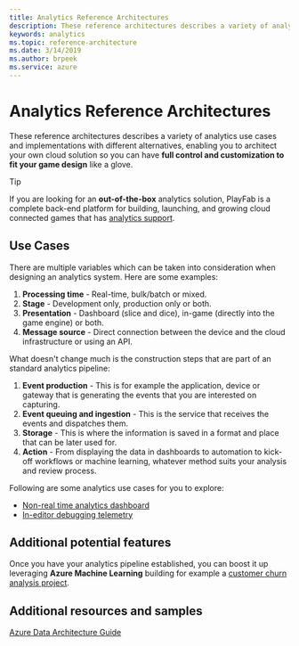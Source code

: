 ```yaml
---
title: Analytics Reference Architectures
description: These reference architectures describes a variety of analytics use cases and implementations with different alternatives, enabling you to architect your own cloud solution so you can have full control and customization to fit your game design like a glove.
keywords: analytics 
ms.topic: reference-architecture
ms.date: 3/14/2019
ms.author: brpeek
ms.service: azure
---
```


# Analytics Reference Architectures

These reference architectures describes a variety of analytics use cases and implementations with different alternatives, enabling you to architect your own cloud solution so you can have **full control and customization to fit your game design** like a glove.

> [!TIP]
> If you are looking for an **out-of-the-box** analytics solution, PlayFab is a complete back-end platform for building, launching, and growing cloud connected games that has [analytics support](https://docs.microsoft.com/gaming/playfab#pivot=documentation&panel=analytics).

## Use Cases

There are multiple variables which can be taken into consideration when designing an analytics system. Here are some examples:

1. **Processing time** - Real-time, bulk/batch or mixed.
2. **Stage** - Development only, production only or both.
3. **Presentation** - Dashboard (slice and dice), in-game (directly into the game engine) or both.
4. **Message source** - Direct connection between the device and the cloud infrastructure or using an API.

What doesn't change much is the construction steps that are part of an standard analytics pipeline:

1. **Event production** - This is for example the application, device or gateway that is generating the events that you are interested on capturing.
2. **Event queuing and ingestion** - This is the service that receives the events and dispatches them.
3. **Storage** - This is where the information is saved in a format and place that can be later used for.
4. **Action** - From displaying the data in dashboards to automation to kick-off workflows or machine learning, whatever method suits your analysis and review process.

Following are some analytics use cases for you to explore:

- [Non-real time analytics dashboard](./analytics-non-real-time-dashboard.md)
- [In-editor debugging telemetry](./analytics-in-editor-debugging.md)

## Additional potential features

Once you have your analytics pipeline established, you can boost it up leveraging **Azure Machine Learning** building for example a [customer churn analysis project](https://docs.microsoft.com/azure/machine-learning/studio/azure-ml-customer-churn-scenario).

## Additional resources and samples

[Azure Data Architecture Guide](https://docs.microsoft.com/azure/architecture/data-guide/)